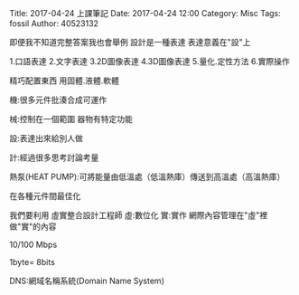 Title: 2017-04-24  上課筆記
Date: 2017-04-24 12:00
Category: Misc
Tags: fossil
Author: 40523132

<!-- PELICAN_END_SUMMARY -->

即便我不知道完整答案我也會舉例   設計是一種表達  表達意義在"設"上
 
1.口語表達 2.文字表達 3.2D圖像表達 4.3D圖像表達 5.量化.定性方法 6.實際操作

精巧配置東西 用固體.液體.軟體

機:很多元件批湊合成可運作

械:控制在一個範圍 器物有特定功能

設:表達出來給別人做

計:經過很多思考討論考量

熱泵(HEAT PUMP):可將能量由低溫處（低溫熱庫）傳送到高溫處（高溫熱庫）

在各種元件間最佳化

我們要利用 虛實整合設計工程師  虛:數位化 實:實作   網際內容管理在"虛"裡做"實"的內容

10/100 Mbps

1byte= 8bits

DNS:網域名稱系統(Domain Name System)
